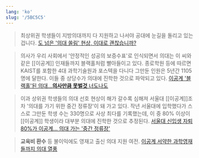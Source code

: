 ```yaml
---
lang: 'ko'
slug: '/5BC5C5'
---
```


> 최상위권 학생들이 지방의대까지 다 지원하고 나서야 공대에 눈길을 돌리고 있는 겁니다. [도 넘은 '의대 쏠림' 현상, 이대로 괜찮습니까?](https://news.sbs.co.kr/news/endPage.do?news_id=N1001043396)

> 의사가 우리 사회에서 '안정적인 성공의 보증수표'로 인식되면서 의대는 이 씨와 같은 [[이공계]] 인재들까지 블랙홀처럼 빨아들이고 있다. 종로학원 등에 따르면 KAIST를 포함한 4대 과학기술원과 포스텍을 다니다 그만둔 인원은 5년간 1105명에 달한다. 이들 중 상당수가 의대에 진학한 것으로 파악되고 있다. [이공계 '블랙홀'된 의대…**의사만큼 못벌것** 너도나도](https://news.nate.com/view/20230216n00853)

> 이과 상위권 학생들의 의대 선호 현상이 해가 갈수록 심해져 서울대 [[이공계]]조차 '의대를 가기 위한 중간 정류장'이 돼 가고 있다. 작년 서울대에 입학했다가 스스로 그만둔 학생 수는 330명으로 사상 최다를 기록했는데, 이 중 80% 이상이 [[이공계]] 학생이라 대부분 의대에 진학한 것으로 추정된다. [서울대 신입생 자퇴 80%가 이공계… 의대 가는 '중간 정류장'](https://www.chosun.com/national/education/2022/12/27/QYKNSUZTHBBVLJ4ICGMP4YSJU4/)

> **교육비 환수** 등 불이익에도 영재고 출신 의대 지원 여전. [이공계 서약한 과학영재들까지 의대 열풍 ](https://www.chosun.com/national/education/2023/01/26/UEA3EKIZZZFRZDP3YPUIXP727I/)
